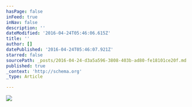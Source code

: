 ```yaml
---
hasPage: false
inFeed: true
inNav: false
description: ''
dateModified: '2016-04-24T05:46:06.615Z'
title: ''
author: []
datePublished: '2016-04-24T05:46:07.921Z'
starred: false
sourcePath: _posts/2016-04-24-d3a5a596-3808-403b-ad80-fe18101ce20f.md
published: true
_context: 'http://schema.org'
_type: Article

---
```

![](https://the-grid-user-content.s3-us-west-2.amazonaws.com/e293351a-ee3b-48ea-8f5c-211685eb8bf5.gif)